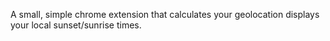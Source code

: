  A small, simple chrome extension that calculates your geolocation displays your local sunset/sunrise times.
